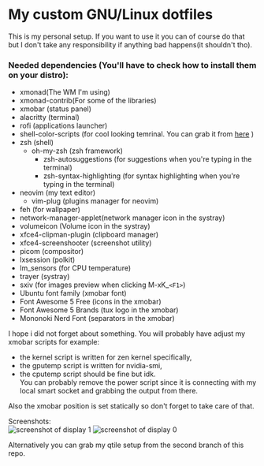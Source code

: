 # My custom GNU/Linux dotfiles

This is my personal setup. If you want to use it you can of course do that but I don't take any responsibility if anything bad happens(it shouldn't tho).

### Needed dependencies (You'll have to check how to install them on your distro):  

- xmonad(The WM I'm using)  
- xmonad-contrib(For some of the libraries)  
- xmobar (status panel)  
- alacritty (terminal)  
- rofi (applications launcher)  
- shell-color-scripts (for cool looking temrinal. You can grab it from [here](https://gitlab.com/dwt1/shell-color-scripts) )  
- zsh (shell)  
    - oh-my-zsh (zsh framework)
        - zsh-autosuggestions (for suggestions when you're typing in the terminal)
        - zsh-syntax-highlighting (for syntax highlighting when you're typing in the terminal)
- neovim (my text editor)
    - vim-plug (plugins manager for neovim)
- feh (for wallpaper)
- network-manager-applet(network manager icon in the systray)
- volumeicon (Volume icon in the systray)
- xfce4-clipman-plugin (clipboard manager)
- xfce4-screenshooter (screenshot utility)
- picom (compositor)
- lxsession (polkit)
- lm_sensors (for CPU temperature)
- trayer (systray)
- sxiv (for images preview when clicking M-xK_`<F1>`)
- Ubuntu font family (xmobar font)
- Font Awesome 5 Free (icons in the xmobar)
- Font Awesome 5 Brands (tux logo in the xmobar)
- Mononoki Nerd Font (separators in the xmobar)

I hope i did not forget about something. You will probably have adjust my xmobar scripts for example:  
- the kernel script is written for zen kernel specifically,  
- the gputemp script is written for nvidia-smi,  
- the cputemp script should be fine but idk.  
You can probably remove the power script since it is connecting with my local smart socket and grabbing the output from there.

Also the xmobar position is set statically so don't forget to take care of that.

Screenshots:  
![screenshot of display 1](https://i.imgur.com/zKEMvzn.png)
![screenshot of display 0](https://i.imgur.com/sgiaR4n.png)

Alternatively you can grab my qtile setup from the second branch of this repo.